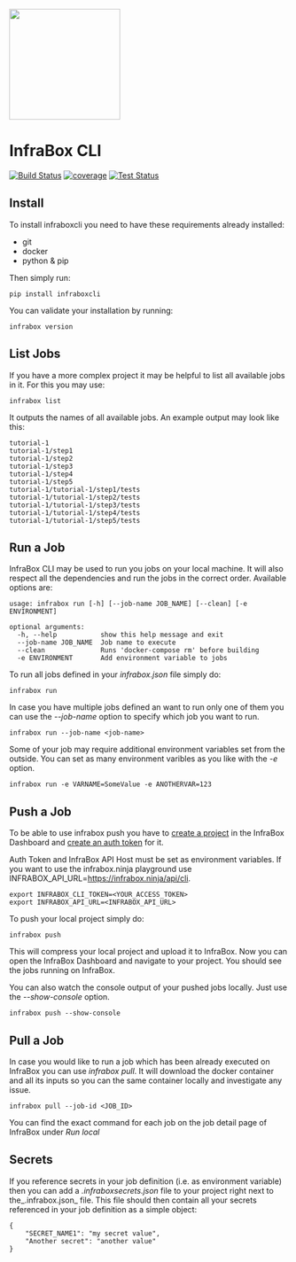 <a href="http://infrabox.net"><img src="src\dashboard-client\static\logo_compact_transparent.png" width="200"></a>

# InfraBox CLI
[![Build Status](https://infrabox.ninja/api/cli/v1/project/6055cd3b-f37f-48a1-bc04-010b2e2aeb68/build/state.svg)](https://infrabox.ninja/dashboard/project/6055cd3b-f37f-48a1-bc04-010b2e2aeb68)
[![coverage](https://infrabox.ninja/api/cli/v1/project/6055cd3b-f37f-48a1-bc04-010b2e2aeb68/badge.svg?subject=coverage&job_name=pyinfrabox)](https://infrabox.ninja/dashboard/#/project/ib-cli)
[![Test Status](https://infrabox.ninja/api/cli/v1/project/6055cd3b-f37f-48a1-bc04-010b2e2aeb68/build/tests.svg)](https://infrabox.ninja/dashboard/project/6055cd3b-f37f-48a1-bc04-010b2e2aeb68)

## Install
To install infraboxcli you need to have these requirements already installed:

- git
- docker
- python & pip

Then simply run:

    pip install infraboxcli

You can validate your installation by running:

    infrabox version

## List Jobs
If you have a more complex project it may be helpful to list all available jobs in it. For this you may use:

    infrabox list

It outputs the names of all available jobs. An example output may look like this:

    tutorial-1
    tutorial-1/step1
    tutorial-1/step2
    tutorial-1/step3
    tutorial-1/step4
    tutorial-1/step5
    tutorial-1/tutorial-1/step1/tests
    tutorial-1/tutorial-1/step2/tests
    tutorial-1/tutorial-1/step3/tests
    tutorial-1/tutorial-1/step4/tests
    tutorial-1/tutorial-1/step5/tests

## Run a Job
InfraBox CLI may be used to run you jobs on your local machine. It will also respect all the dependencies and run the jobs in the correct order. Available options are:

    usage: infrabox run [-h] [--job-name JOB_NAME] [--clean] [-e ENVIRONMENT]

    optional arguments:
      -h, --help           show this help message and exit
      --job-name JOB_NAME  Job name to execute
      --clean              Runs 'docker-compose rm' before building
      -e ENVIRONMENT       Add environment variable to jobs

To run all jobs defined in your _infrabox.json_ file simply do:

    infrabox run


In case you have multiple jobs defined an want to run only one of them you can use the _--job-name_ option to specify which job you want to run.

    infrabox run --job-name <job-name>

Some of your job may require additional environment variables set from the outside. You can set as many environment varibles as you like with the _-e_ option.

    infrabox run -e VARNAME=SomeValue -e ANOTHERVAR=123

## Push a Job
To be able to use infrabox push you have to [create a project](https://infrabox.ninja/docs/#create-upload-project) in the InfraBox Dashboard and [create an auth token](https://infrabox.ninja/docs/#create-auth-token) for it.

Auth Token and InfraBox API Host must be set as environment variables. If you want to use the infrabox.ninja playground use INFRABOX_API_URL=https://infrabox.ninja/api/cli.

    export INFRABOX_CLI_TOKEN=<YOUR_ACCESS_TOKEN>
    export INFRABOX_API_URL=<INFRABOX_API_URL>

To push your local project simply do:

    infrabox push

This will compress your local project and upload it to InfraBox. Now you can open the InfraBox Dashboard and navigate to your project. You should see the jobs running on InfraBox.

You can also watch the console output of your pushed jobs locally. Just use the _--show-console_ option.

    infrabox push --show-console

## Pull a Job
In case you would like to run a job which has been already executed on InfraBox you can use _infrabox pull_. It will download the docker container and all its inputs so you can the same container locally and investigate any issue.

    infrabox pull --job-id <JOB_ID>

You can find the exact command for each job on the job detail page of InfraBox under _Run local_

## Secrets
If you reference secrets in your job definition (i.e. as environment variable) then you can add a _.infraboxsecrets.json_ file to your project right next to the_.infrabox.json_ file. This file should then contain all your secrets referenced in your job definition as a simple object:

    {
        "SECRET_NAME1": "my secret value",
        "Another secret": "another value"
    }

[InfraBoxImage]: https://infrabox.net/logo.png
[website]: https://infrabox.net
